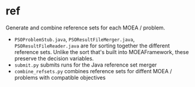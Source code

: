 ref 
===================

Generate and combine reference sets for each MOEA / problem.

- `PSOProblemStub.java`, `PSOResultFileMerger.java`, `PSOResultFileReader.java` are for sorting together the different reference sets.  Unlike the sort that's built into MOEAFramework, these preserve the decision variables.
- `submit.py` submits runs for the Java reference set merger
- `combine_refsets.py` combines reference sets for diffent MOEA / problems with compatible objectives
